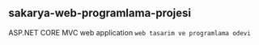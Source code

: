 ## sakarya-web-programlama-projesi
ASP.NET CORE MVC web application 
`web tasarim ve programlama odevi`
